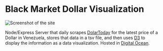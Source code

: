 # Black Market Dollar Visualization

![Screenshot of the site](http://lrod.me/images/dollar.png)

Node/Express Server that daily scrapes [DolarToday](https://dolartoday.com/) for the latest price of a Dollar in 
Venezuela, stores that data in a tsv file, and then uses [D3](https://d3js.org/) to display the information as a data visualization. Hosted in [Digital Ocean](https://www.digitalocean.com/).
